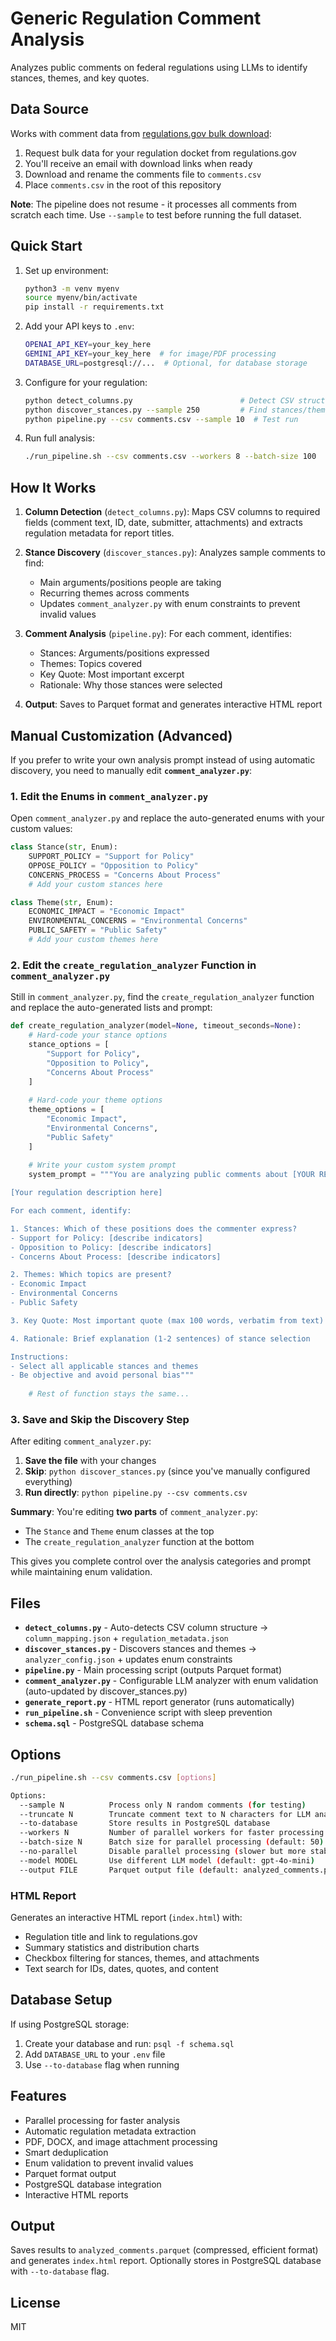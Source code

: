 # Generic Regulation Comment Analysis

Analyzes public comments on federal regulations using LLMs to identify stances, themes, and key quotes.

## Data Source

Works with comment data from [regulations.gov bulk download](https://www.regulations.gov/bulkdownload):

1. Request bulk data for your regulation docket from regulations.gov
2. You'll receive an email with download links when ready
3. Download and rename the comments file to `comments.csv` 
4. Place `comments.csv` in the root of this repository

**Note**: The pipeline does not resume - it processes all comments from scratch each time. Use `--sample` to test before running the full dataset.

## Quick Start

1. Set up environment:
   ```bash
   python3 -m venv myenv
   source myenv/bin/activate
   pip install -r requirements.txt
   ```

2. Add your API keys to `.env`:
   ```bash
   OPENAI_API_KEY=your_key_here
   GEMINI_API_KEY=your_key_here  # for image/PDF processing
   DATABASE_URL=postgresql://...  # Optional, for database storage
   ```

3. Configure for your regulation:
   ```bash
   python detect_columns.py                        # Detect CSV structure
   python discover_stances.py --sample 250         # Find stances/themes
   python pipeline.py --csv comments.csv --sample 10  # Test run
   ```

4. Run full analysis:
   ```bash
   ./run_pipeline.sh --csv comments.csv --workers 8 --batch-size 100
   ```

## How It Works

1. **Column Detection** (`detect_columns.py`): Maps CSV columns to required fields (comment text, ID, date, submitter, attachments) and extracts regulation metadata for report titles.

2. **Stance Discovery** (`discover_stances.py`): Analyzes sample comments to find:
   - Main arguments/positions people are taking
   - Recurring themes across comments
   - Updates `comment_analyzer.py` with enum constraints to prevent invalid values

3. **Comment Analysis** (`pipeline.py`): For each comment, identifies:
   - Stances: Arguments/positions expressed
   - Themes: Topics covered
   - Key Quote: Most important excerpt
   - Rationale: Why those stances were selected

4. **Output**: Saves to Parquet format and generates interactive HTML report

## Manual Customization (Advanced)

If you prefer to write your own analysis prompt instead of using automatic discovery, you need to manually edit **`comment_analyzer.py`**:

### 1. Edit the Enums in `comment_analyzer.py`

Open `comment_analyzer.py` and replace the auto-generated enums with your custom values:

```python
class Stance(str, Enum):
    SUPPORT_POLICY = "Support for Policy"
    OPPOSE_POLICY = "Opposition to Policy" 
    CONCERNS_PROCESS = "Concerns About Process"
    # Add your custom stances here

class Theme(str, Enum):
    ECONOMIC_IMPACT = "Economic Impact"
    ENVIRONMENTAL_CONCERNS = "Environmental Concerns"
    PUBLIC_SAFETY = "Public Safety"
    # Add your custom themes here
```

### 2. Edit the `create_regulation_analyzer` Function in `comment_analyzer.py`

Still in `comment_analyzer.py`, find the `create_regulation_analyzer` function and replace the auto-generated lists and prompt:

```python
def create_regulation_analyzer(model=None, timeout_seconds=None):
    # Hard-code your stance options
    stance_options = [
        "Support for Policy",
        "Opposition to Policy", 
        "Concerns About Process"
    ]
    
    # Hard-code your theme options  
    theme_options = [
        "Economic Impact",
        "Environmental Concerns",
        "Public Safety"
    ]
    
    # Write your custom system prompt
    system_prompt = """You are analyzing public comments about [YOUR REGULATION].

[Your regulation description here]

For each comment, identify:

1. Stances: Which of these positions does the commenter express?
- Support for Policy: [describe indicators]
- Opposition to Policy: [describe indicators] 
- Concerns About Process: [describe indicators]

2. Themes: Which topics are present?
- Economic Impact
- Environmental Concerns  
- Public Safety

3. Key Quote: Most important quote (max 100 words, verbatim from text)

4. Rationale: Brief explanation (1-2 sentences) of stance selection

Instructions:
- Select all applicable stances and themes
- Be objective and avoid personal bias"""
    
    # Rest of function stays the same...
```

### 3. Save and Skip the Discovery Step

After editing `comment_analyzer.py`:

1. **Save the file** with your changes
2. **Skip**: `python discover_stances.py` (since you've manually configured everything)
3. **Run directly**: `python pipeline.py --csv comments.csv`

**Summary**: You're editing **two parts** of `comment_analyzer.py`:
- The `Stance` and `Theme` enum classes at the top
- The `create_regulation_analyzer` function at the bottom

This gives you complete control over the analysis categories and prompt while maintaining enum validation.

## Files

- **`detect_columns.py`** - Auto-detects CSV column structure → `column_mapping.json` + `regulation_metadata.json`
- **`discover_stances.py`** - Discovers stances and themes → `analyzer_config.json` + updates enum constraints
- **`pipeline.py`** - Main processing script (outputs Parquet format)
- **`comment_analyzer.py`** - Configurable LLM analyzer with enum validation (auto-updated by discover_stances.py)
- **`generate_report.py`** - HTML report generator (runs automatically)
- **`run_pipeline.sh`** - Convenience script with sleep prevention
- **`schema.sql`** - PostgreSQL database schema

## Options

```bash
./run_pipeline.sh --csv comments.csv [options]

Options:
  --sample N          Process only N random comments (for testing)
  --truncate N        Truncate comment text to N characters for LLM analysis (saves costs)
  --to-database       Store results in PostgreSQL database
  --workers N         Number of parallel workers for faster processing (default: 8)
  --batch-size N      Batch size for parallel processing (default: 50)
  --no-parallel       Disable parallel processing (slower but more stable)
  --model MODEL       Use different LLM model (default: gpt-4o-mini)
  --output FILE       Parquet output file (default: analyzed_comments.parquet)
```

### HTML Report

Generates an interactive HTML report (`index.html`) with:
- Regulation title and link to regulations.gov
- Summary statistics and distribution charts
- Checkbox filtering for stances, themes, and attachments  
- Text search for IDs, dates, quotes, and content

## Database Setup

If using PostgreSQL storage:

1. Create your database and run: `psql -f schema.sql`
2. Add `DATABASE_URL` to your `.env` file
3. Use `--to-database` flag when running

## Features

- Parallel processing for faster analysis
- Automatic regulation metadata extraction
- PDF, DOCX, and image attachment processing
- Smart deduplication
- Enum validation to prevent invalid values
- Parquet format output
- PostgreSQL database integration
- Interactive HTML reports

## Output

Saves results to `analyzed_comments.parquet` (compressed, efficient format) and generates `index.html` report. Optionally stores in PostgreSQL database with `--to-database` flag.

## License

MIT